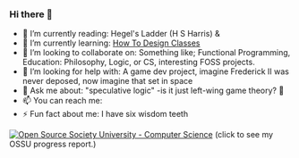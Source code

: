 ### Hi there 👋

- 🔭 I’m currently reading:         Hegel's Ladder (H S Harris) & 
- 🌱 I’m currently learning:        [How To Design Classes](https://felleisen.org/matthias/HtDC/htdc.pdf)
- 👯 I’m looking to collaborate on: Something like; Functional Programming, Education: Philosophy, Logic, or CS,                                         interesting FOSS projects.
- 🤔 I’m looking for help with:     A game dev project, imagine Frederick II was never deposed, now imagine that set                                     in space
- 💬 Ask me about:                  "speculative logic" -is it just left-wing game theory? 🤔
- 📫 You can reach me:              
- ⚡ Fun fact about me:             I have six wisdom teeth                      


[![Open Source Society University - Computer Science](https://img.shields.io/badge/OSSU-computer--science-blue.svg)](https://github.com/users/paperclipmaximizer/projects/2/views/1) (click to see my OSSU progress report.)
